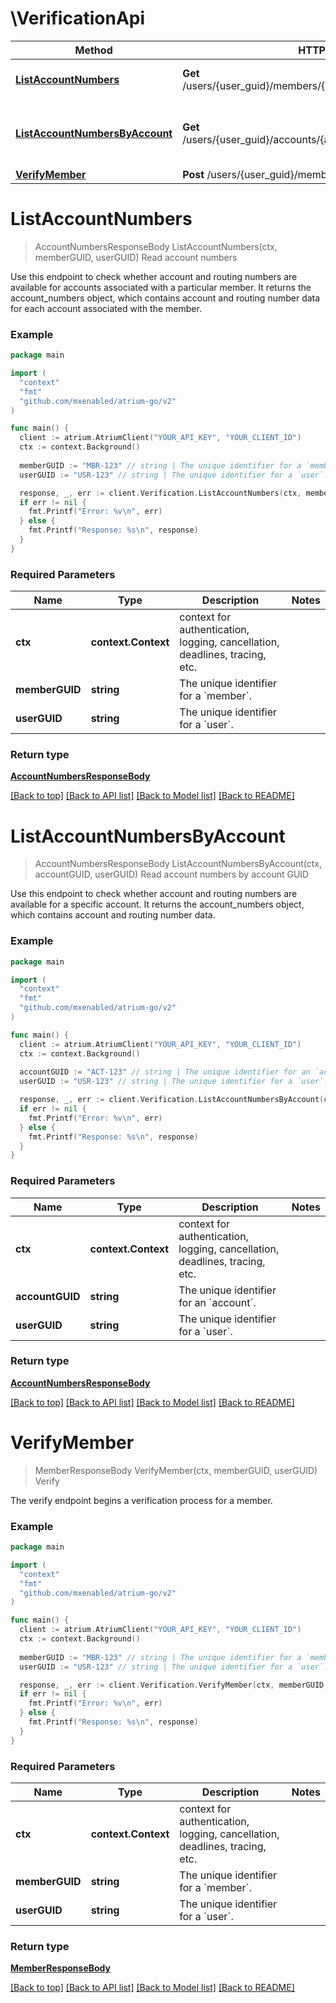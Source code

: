 # \VerificationApi

Method | HTTP request | Description
------------- | ------------- | -------------
[**ListAccountNumbers**](VerificationApi.md#ListAccountNumbers) | **Get** /users/{user_guid}/members/{member_guid}/account_numbers | Read account numbers
[**ListAccountNumbersByAccount**](VerificationApi.md#ListAccountNumbersByAccount) | **Get** /users/{user_guid}/accounts/{account_guid}/account_numbers | Read account numbers by account GUID
[**VerifyMember**](VerificationApi.md#VerifyMember) | **Post** /users/{user_guid}/members/{member_guid}/verify | Verify


# **ListAccountNumbers**
> AccountNumbersResponseBody ListAccountNumbers(ctx, memberGUID, userGUID)
Read account numbers

Use this endpoint to check whether account and routing numbers are available for accounts associated with a particular member. It returns the account_numbers object, which contains account and routing number data for each account associated with the member.

### Example
```go
package main

import (
  "context"
  "fmt"
  "github.com/mxenabled/atrium-go/v2"
)

func main() {
  client := atrium.AtriumClient("YOUR_API_KEY", "YOUR_CLIENT_ID")
  ctx := context.Background()
  
  memberGUID := "MBR-123" // string | The unique identifier for a `member`.
  userGUID := "USR-123" // string | The unique identifier for a `user`.

  response, _, err := client.Verification.ListAccountNumbers(ctx, memberGUID, userGUID, )
  if err != nil {
    fmt.Printf("Error: %v\n", err)
  } else {
    fmt.Printf("Response: %s\n", response)
  }
}
```

### Required Parameters

Name | Type | Description  | Notes
------------- | ------------- | ------------- | -------------
 **ctx** | **context.Context** | context for authentication, logging, cancellation, deadlines, tracing, etc.
  **memberGUID** | **string**| The unique identifier for a &#x60;member&#x60;. | 
  **userGUID** | **string**| The unique identifier for a &#x60;user&#x60;. | 

### Return type

[**AccountNumbersResponseBody**](AccountNumbersResponseBody.md)

[[Back to top]](#) [[Back to API list]](../README.md#documentation-for-api-endpoints) [[Back to Model list]](../README.md#documentation-for-models) [[Back to README]](../README.md)

# **ListAccountNumbersByAccount**
> AccountNumbersResponseBody ListAccountNumbersByAccount(ctx, accountGUID, userGUID)
Read account numbers by account GUID

Use this endpoint to check whether account and routing numbers are available for a specific account. It returns the account_numbers object, which contains account and routing number data.

### Example
```go
package main

import (
  "context"
  "fmt"
  "github.com/mxenabled/atrium-go/v2"
)

func main() {
  client := atrium.AtriumClient("YOUR_API_KEY", "YOUR_CLIENT_ID")
  ctx := context.Background()
  
  accountGUID := "ACT-123" // string | The unique identifier for an `account`.
  userGUID := "USR-123" // string | The unique identifier for a `user`.

  response, _, err := client.Verification.ListAccountNumbersByAccount(ctx, accountGUID, userGUID, )
  if err != nil {
    fmt.Printf("Error: %v\n", err)
  } else {
    fmt.Printf("Response: %s\n", response)
  }
}
```

### Required Parameters

Name | Type | Description  | Notes
------------- | ------------- | ------------- | -------------
 **ctx** | **context.Context** | context for authentication, logging, cancellation, deadlines, tracing, etc.
  **accountGUID** | **string**| The unique identifier for an &#x60;account&#x60;. | 
  **userGUID** | **string**| The unique identifier for a &#x60;user&#x60;. | 

### Return type

[**AccountNumbersResponseBody**](AccountNumbersResponseBody.md)

[[Back to top]](#) [[Back to API list]](../README.md#documentation-for-api-endpoints) [[Back to Model list]](../README.md#documentation-for-models) [[Back to README]](../README.md)

# **VerifyMember**
> MemberResponseBody VerifyMember(ctx, memberGUID, userGUID)
Verify

The verify endpoint begins a verification process for a member.

### Example
```go
package main

import (
  "context"
  "fmt"
  "github.com/mxenabled/atrium-go/v2"
)

func main() {
  client := atrium.AtriumClient("YOUR_API_KEY", "YOUR_CLIENT_ID")
  ctx := context.Background()
  
  memberGUID := "MBR-123" // string | The unique identifier for a `member`.
  userGUID := "USR-123" // string | The unique identifier for a `user`.

  response, _, err := client.Verification.VerifyMember(ctx, memberGUID, userGUID, )
  if err != nil {
    fmt.Printf("Error: %v\n", err)
  } else {
    fmt.Printf("Response: %s\n", response)
  }
}
```

### Required Parameters

Name | Type | Description  | Notes
------------- | ------------- | ------------- | -------------
 **ctx** | **context.Context** | context for authentication, logging, cancellation, deadlines, tracing, etc.
  **memberGUID** | **string**| The unique identifier for a &#x60;member&#x60;. | 
  **userGUID** | **string**| The unique identifier for a &#x60;user&#x60;. | 

### Return type

[**MemberResponseBody**](MemberResponseBody.md)

[[Back to top]](#) [[Back to API list]](../README.md#documentation-for-api-endpoints) [[Back to Model list]](../README.md#documentation-for-models) [[Back to README]](../README.md)

